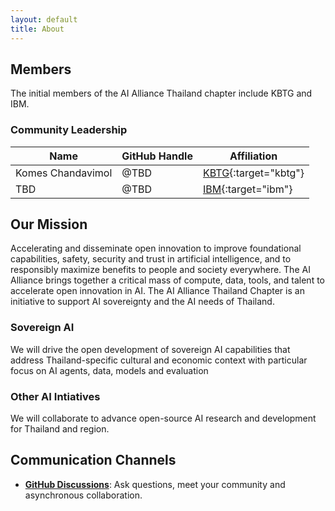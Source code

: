 ```yaml
---  
layout: default  
title: About
---  
```


## Members
The initial members of the AI Alliance Thailand chapter include KBTG and IBM. 


### Community Leadership  

| Name                 | GitHub Handle       | Affiliation         |
|----------------------|---------------------|---------------------|
| Komes Chandavimol    | @TBD                | [KBTG](https://www.kbtg.tech/){:target="kbtg"}                |
| TBD                  | @TBD                | [IBM](https://ibm.com){:target="ibm"}                 |

## Our Mission
Accelerating and disseminate open innovation to improve foundational capabilities, safety, security and trust in artificial intelligence, and to responsibly maximize benefits to people and society everywhere. The AI Alliance brings together a critical mass of compute, data, tools, and talent to accelerate open innovation in AI. The AI Alliance Thailand Chapter is an initiative to support AI sovereignty and the AI needs of Thailand.

### Sovereign AI
We will drive the open development of sovereign AI capabilities that address Thailand-specific cultural and economic context with particular focus on AI agents, data, models and evaluation

### Other AI Intiatives
We will collaborate to advance open-source AI research and development for Thailand and region.

## Communication Channels
- **[GitHub Discussions](https://github.com/The-AI-Alliance/thailand/discussions/)**: Ask questions, meet your community and asynchronous collaboration.
